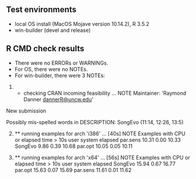 ## Test environments
* local OS install (MacOS Mojave version 10.14.2), R 3.5.2
* win-builder (devel and release)

## R CMD check results
* There were no ERRORs or WARNINGs.
* For OS, there were no NOTEs. 
* For win-builder, there were 3 NOTEs:

1. * checking CRAN incoming feasibility ... NOTE
Maintainer: 'Raymond Danner <dannerR@uncw.edu>'

New submission

Possibly mis-spelled words in DESCRIPTION:
  SongEvo (11:14, 12:26, 13:5)

2. ** running examples for arch 'i386' ... [40s] NOTE
Examples with CPU or elapsed time > 10s
          user system elapsed
par.sens 10.31   0.00   10.33
SongEvo   9.86   0.39   10.68
par.opt  10.05   0.05   10.11

3. ** running examples for arch 'x64' ... [56s] NOTE
Examples with CPU or elapsed time > 10s
          user system elapsed
SongEvo  15.94   0.67   16.77
par.opt  15.63   0.07   15.69
par.sens 11.61   0.01   11.62
